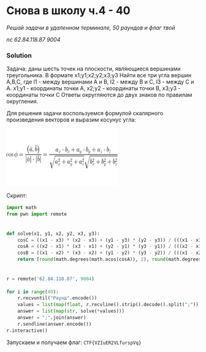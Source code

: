 # Снова в школу ч.4 - 40
_Решай задачи в удаленном терминале, 50 раундов и флаг твой_

_nc 62.84.118.87 9004_

### Solution
Задача: даны шесть точек на плоскости, являющиеся вершинами треугольника. В формате x1;y1;x2;y2;x3;y3
Найти все три угла вершин A,B,C, где l1 - между вершинами A и B, l2 - между B и C, l3 - между C и A.
x1;y1 - координаты точки A, x2;y2 - координаты точки B, x3;y3 - координаты точки C
Ответы округляются до двух знаков по правилам округления.

Для решения задачи воспользуемся формулой скалярного произведения векторов и выразим косунус угла:

![img](formula.jpg)

Скрипт:
```python
import math
from pwn import remote


def solve(x1, y1, x2, y2, x3, y3):
    cosC = ((x1 - x3) * (x2 - x3) + (y1 - y3) * (y2 - y3)) / (((x1 - x3) ** 2 + (y1 - y3) ** 2) ** 0.5 * ((x2 - x3) ** 2 + (y2 - y3) ** 2) ** 0.5)
    cosA = ((x2 - x1) * (x3 - x1) + (y2 - y1) * (y3 - y1)) / (((x2 - x1) ** 2 + (y2 - y1) ** 2) ** 0.5 * ((x3 - x1) ** 2 + (y3 - y1) ** 2) ** 0.5)
    cosB = ((x1 - x2) * (x3 - x2) + (y1 - y2) * (y3 - y2)) / (((x1 - x2) ** 2 + (y1 - y2) ** 2) ** 0.5 * ((x3 - x2) ** 2 + (y3 - y2) ** 2) ** 0.5)
    return [round(math.degrees(math.acos(cosA)), 2), round(math.degrees(math.acos(cosB)), 2), round(math.degrees(math.acos(cosC)), 2)]


r = remote('62.84.118.87', 9004)

for i in range(49):
    r.recvuntil("Раунд".encode())
    values = list(map(float, r.recvline().strip().decode().split(";")))
    answer = list(map(str, solve(*values)))
    answer = ";".join(answer)
    r.sendline(answer.encode())
r.interactive()

```

Запускаем и получаем флаг:
`CTF{VZIuER2VLfurspVq}`